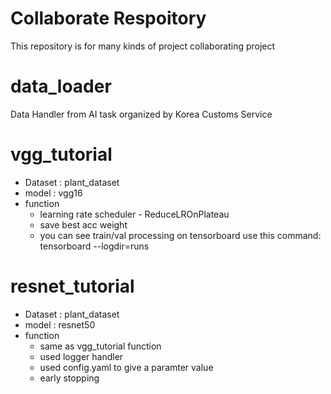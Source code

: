 # Collaborate Respoitory
This repository is for many kinds of project collaborating project

# data_loader
Data Handler from AI task organized by Korea Customs Service

# vgg_tutorial
- Dataset : plant_dataset
- model : vgg16
- function
  - learning rate scheduler - ReduceLROnPlateau
  - save best acc weight
  - you can see train/val processing on tensorboard
      use this command: tensorboard --logdir=runs

# resnet_tutorial
- Dataset : plant_dataset
- model : resnet50
- function
  - same as vgg_tutorial function
  - used logger handler
  - used config.yaml to give a paramter value
  - early stopping
